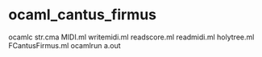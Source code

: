 # ocaml_cantus_firmus
ocamlc str.cma MIDI.ml writemidi.ml readscore.ml readmidi.ml holytree.ml FCantusFirmus.ml 
ocamlrun a.out 
